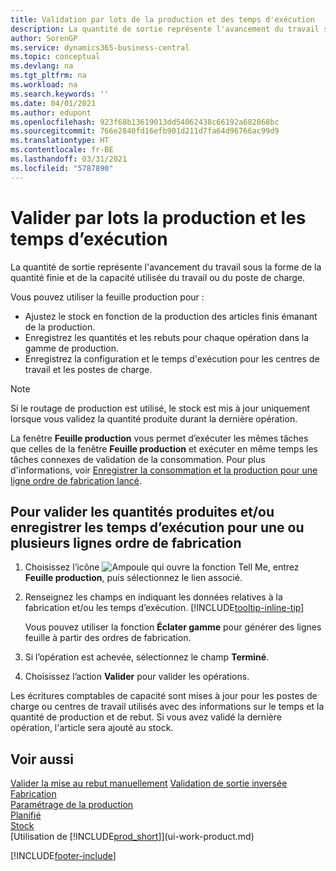 ```yaml
---
title: Validation par lots de la production et des temps d'exécution
description: La quantité de sortie représente l'avancement du travail sous la forme de la quantité finie et de la capacité utilisée du travail ou du poste de charge.
author: SorenGP
ms.service: dynamics365-business-central
ms.topic: conceptual
ms.devlang: na
ms.tgt_pltfrm: na
ms.workload: na
ms.search.keywords: ''
ms.date: 04/01/2021
ms.author: edupont
ms.openlocfilehash: 923f68b13619013dd54062438c66192a682868bc
ms.sourcegitcommit: 766e2840fd16efb901d211d7fa64d96766ac99d9
ms.translationtype: HT
ms.contentlocale: fr-BE
ms.lasthandoff: 03/31/2021
ms.locfileid: "5787890"
---
```

# <a name="batch-post-output-and-run-times"></a>Valider par lots la production et les temps d’exécution
La quantité de sortie représente l'avancement du travail sous la forme de la quantité finie et de la capacité utilisée du travail ou du poste de charge.

Vous pouvez utiliser la feuille production pour :
*  Ajustez le stock en fonction de la production des articles finis émanant de la production.
*  Enregistrez les quantités et les rebuts pour chaque opération dans la gamme de production.
*  Enregistrez la configuration et le temps d'exécution pour les centres de travail et les postes de charge.

> [!NOTE]
> Si le routage de production est utilisé, le stock est mis à jour uniquement lorsque vous validez la quantité produite durant la dernière opération.

La fenêtre **Feuille production** vous permet d’exécuter les mêmes tâches que celles de la fenêtre **Feuille production** et exécuter en même temps les tâches connexes de validation de la consommation. Pour plus d'informations, voir [Enregistrer la consommation et la production pour une ligne ordre de fabrication lancé](production-how-to-register-consumption-and-output.md).

## <a name="to-post-output-quantities-andor-register-run-times-for-one-or-more-production-order-lines"></a>Pour valider les quantités produites et/ou enregistrer les temps d’exécution pour une ou plusieurs lignes ordre de fabrication
1. Choisissez l’icône ![Ampoule qui ouvre la fonction Tell Me](media/ui-search/search_small.png "Dites-moi ce que vous voulez faire"), entrez **Feuille production**, puis sélectionnez le lien associé.  
2. Renseignez les champs en indiquant les données relatives à la fabrication et/ou les temps d’exécution. [!INCLUDE[tooltip-inline-tip](includes/tooltip-inline-tip_md.md)]
  
    Vous pouvez utiliser la fonction **Éclater gamme** pour générer des lignes feuille à partir des ordres de fabrication.
  
4. Si l’opération est achevée, sélectionnez le champ **Terminé**.  
5. Choisissez l’action **Valider** pour valider les opérations. 
 
Les écritures comptables de capacité sont mises à jour pour les postes de charge ou centres de travail utilisés avec des informations sur le temps et la quantité de production et de rebut. Si vous avez validé la dernière opération, l'article sera ajouté au stock. 

## <a name="see-also"></a>Voir aussi  
[Valider la mise au rebut manuellement](production-how-to-post-scrap.md)
[Validation de sortie inversée](production-how-to-reverse-output-posting.md)
[Fabrication](production-manage-manufacturing.md)    
[Paramétrage de la production](production-configure-production-processes.md)  
[Planifié](production-planning.md)      
[Stock](inventory-manage-inventory.md)  
[Utilisation de [!INCLUDE[prod_short](includes/prod_short.md)]](ui-work-product.md)


[!INCLUDE[footer-include](includes/footer-banner.md)]
